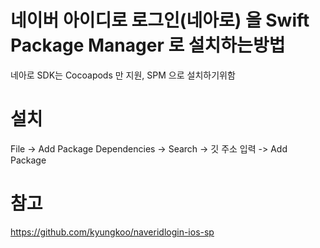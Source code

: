 # 네이버 아이디로 로그인(네아로) 을 Swift Package Manager 로 설치하는방법
네아로 SDK는 Cocoapods 만 지원, SPM 으로 설치하기위함

# 설치
File -> Add Package Dependencies -> Search -> 깃 주소 입력 -> Add Package


# 참고
https://github.com/kyungkoo/naveridlogin-ios-sp
